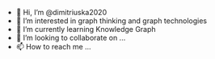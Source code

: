 - 👋 Hi, I’m @dimitriuska2020
- 👀 I’m interested in graph thinking and graph technologies
- 🌱 I’m currently learning Knowledge Graph
- 💞️ I’m looking to collaborate on ...
- 📫 How to reach me ...

<!---
dimitriuska2020/dimitriuska2020 is a ✨ special ✨ repository because its `README.md` (this file) appears on your GitHub profile.
You can click the Preview link to take a look at your changes.
--->
